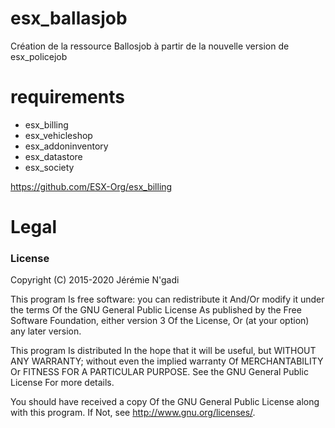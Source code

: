# esx_ballasjob

Création de la ressource Ballosjob à partir de la nouvelle version de esx_policejob

# requirements 


- esx_billing
- esx_vehicleshop
- esx_addoninventory
- esx_datastore
- esx_society

https://github.com/ESX-Org/esx_billing




# Legal
### License

Copyright (C) 2015-2020 Jérémie N'gadi

This program Is free software: you can redistribute it And/Or modify it under the terms Of the GNU General Public License As published by the Free Software Foundation, either version 3 Of the License, Or (at your option) any later version.

This program Is distributed In the hope that it will be useful, but WITHOUT ANY WARRANTY; without even the implied warranty Of MERCHANTABILITY Or FITNESS FOR A PARTICULAR PURPOSE. See the GNU General Public License For more details.

You should have received a copy Of the GNU General Public License along with this program. If Not, see http://www.gnu.org/licenses/.
